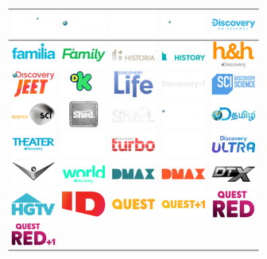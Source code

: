| ![](https://raw.githubusercontent.com/RevGear/logo/master/International/Discovery/DiscoveryAsia.png) | ![](https://raw.githubusercontent.com/RevGear/logo/master/International/Discovery/DiscoveryChannel.png) | ![](https://raw.githubusercontent.com/RevGear/logo/master/International/Discovery/DiscoveryChannel_1.png) | ![](https://raw.githubusercontent.com/RevGear/logo/master/International/Discovery/DiscoveryCivilization.png) | ![](https://raw.githubusercontent.com/RevGear/logo/master/International/Discovery/DiscoveryenEspanol.png) | 
|:---:|:---:|:---:|:---:|:---:| 
| ![](https://raw.githubusercontent.com/RevGear/logo/master/International/Discovery/DiscoveryFamilia.png) | ![](https://raw.githubusercontent.com/RevGear/logo/master/International/Discovery/DiscoveryFamily.png) | ![](https://raw.githubusercontent.com/RevGear/logo/master/International/Discovery/DiscoveryHistoria.png) | ![](https://raw.githubusercontent.com/RevGear/logo/master/International/Discovery/DiscoveryHistory.png) | ![](https://raw.githubusercontent.com/RevGear/logo/master/International/Discovery/DiscoveryHomeHealth.png) | 
| ![](https://raw.githubusercontent.com/RevGear/logo/master/International/Discovery/DiscoveryJeet.png) | ![](https://raw.githubusercontent.com/RevGear/logo/master/International/Discovery/DiscoveryKids.png) | ![](https://raw.githubusercontent.com/RevGear/logo/master/International/Discovery/DiscoveryLife.png) | ![](https://raw.githubusercontent.com/RevGear/logo/master/International/Discovery/DiscoveryPlus1.png) | ![](https://raw.githubusercontent.com/RevGear/logo/master/International/Discovery/DiscoveryScience.png) | 
| ![](https://raw.githubusercontent.com/RevGear/logo/master/International/Discovery/DiscoveryScience_1.png) | ![](https://raw.githubusercontent.com/RevGear/logo/master/International/Discovery/DiscoveryShed.png) | ![](https://raw.githubusercontent.com/RevGear/logo/master/International/Discovery/DiscoveryShed_1.png) | ![](https://raw.githubusercontent.com/RevGear/logo/master/International/Discovery/DiscoveryShowcase.png) | ![](https://raw.githubusercontent.com/RevGear/logo/master/International/Discovery/DiscoveryTamil.png) | 
| ![](https://raw.githubusercontent.com/RevGear/logo/master/International/Discovery/DiscoveryTheater.png) | ![](https://raw.githubusercontent.com/RevGear/logo/master/International/Discovery/DiscoveryTravelAndLiving.png) | ![](https://raw.githubusercontent.com/RevGear/logo/master/International/Discovery/DiscoveryTurbo.png) | ![](https://raw.githubusercontent.com/RevGear/logo/master/International/Discovery/DiscoveryTurbo_1.png) | ![](https://raw.githubusercontent.com/RevGear/logo/master/International/Discovery/DiscoveryUltra.png) | 
| ![](https://raw.githubusercontent.com/RevGear/logo/master/International/Discovery/DiscoveryVelocity.png) | ![](https://raw.githubusercontent.com/RevGear/logo/master/International/Discovery/DiscoveryWorld.png) | ![](https://raw.githubusercontent.com/RevGear/logo/master/International/Discovery/DMAX.png) | ![](https://raw.githubusercontent.com/RevGear/logo/master/International/Discovery/DMAXGermany.png) | ![](https://raw.githubusercontent.com/RevGear/logo/master/International/Discovery/DTX.png) | 
| ![](https://raw.githubusercontent.com/RevGear/logo/master/International/Discovery/HGTV.png) | ![](https://raw.githubusercontent.com/RevGear/logo/master/International/Discovery/InvestigationDiscovery.png) | ![](https://raw.githubusercontent.com/RevGear/logo/master/International/Discovery/Quest.png) | ![](https://raw.githubusercontent.com/RevGear/logo/master/International/Discovery/QuestPlus1.png) | ![](https://raw.githubusercontent.com/RevGear/logo/master/International/Discovery/QuestRed.png) | 
| ![](https://raw.githubusercontent.com/RevGear/logo/master/International/Discovery/QuestRedPlus1.png)  | 
